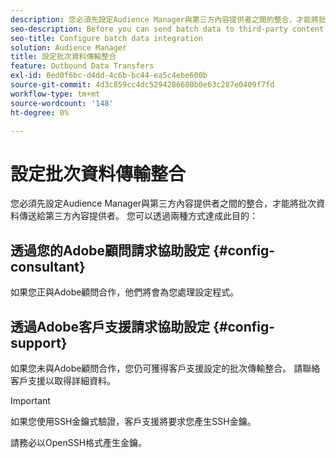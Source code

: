 ```yaml
---
description: 您必須先設定Audience Manager與第三方內容提供者之間的整合，才能將批次資料傳送給第三方內容提供者。
seo-description: Before you can send batch data to third-party content providers, you need to configure the integration between Audience Manager and the third-party content provider.
seo-title: Configure batch data integration
solution: Audience Manager
title: 設定批次資料傳輸整合
feature: Outbound Data Transfers
exl-id: 0ed0f6bc-d4dd-4c6b-bc44-ea5c4ebe600b
source-git-commit: 4d3c859cc4dc5294286680b0e63c287e0409f7fd
workflow-type: tm+mt
source-wordcount: '148'
ht-degree: 0%

---
```


# 設定批次資料傳輸整合

您必須先設定Audience Manager與第三方內容提供者之間的整合，才能將批次資料傳送給第三方內容提供者。 您可以透過兩種方式達成此目的：

## 透過您的Adobe顧問請求協助設定 {#config-consultant}

如果您正與Adobe顧問合作，他們將會為您處理設定程式。

## 透過Adobe客戶支援請求協助設定 {#config-support}

如果您未與Adobe顧問合作，您仍可獲得客戶支援設定的批次傳輸整合。 請聯絡客戶支援以取得詳細資料。

>[!IMPORTANT]
>
>如果您使用SSH金鑰式驗證，客戶支援將要求您產生SSH金鑰。
>
> 請務必以OpenSSH格式產生金鑰。
